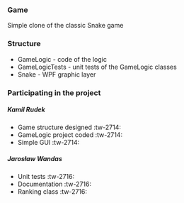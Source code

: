 ### Game
Simple clone of the classic Snake game

### Structure
 - GameLogic - code of the logic
 - GameLogicTests - unit tests of the GameLogic classes
 - Snake - WPF graphic layer
 
### Participating in the project
 ##### Kamil Rudek
 - Game structure designed :tw-2714:
 - GameLogic project coded :tw-2714:
 - Simple GUI :tw-2714:
 ##### Jarosław Wandas
 - Unit tests :tw-2716:
 - Documentation :tw-2716:
 - Ranking class :tw-2716: